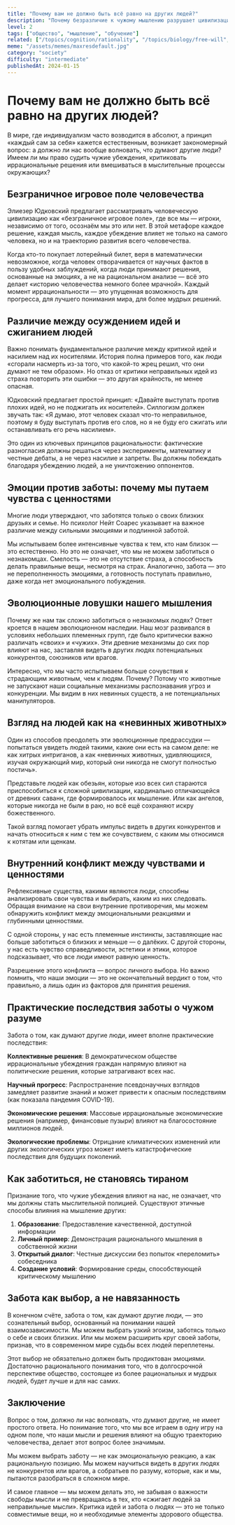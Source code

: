```yaml
---
title: "Почему вам не должно быть всё равно на других людей?"
description: "Почему безразличие к чужому мышлению разрушает цивилизацию: правда о том, как ваши убеждения влияют на весь мир."
level: 2
tags: ["общество", "мышление", "обучение"]
related: ["/topics/cognition/rationality", "/topics/biology/free-will", "/topics/cognition/cognitive-biases", "/topics/society/studing", "/topics/biology/motivation", "/topics/society/problem-list"]
meme: "/assets/memes/maxresdefault.jpg"
category: "society"
difficulty: "intermediate"
publishedAt: 2024-01-15
---
```



# Почему вам не должно быть всё равно на других людей?

В мире, где индивидуализм часто возводится в абсолют, а принцип «каждый сам за себя» кажется естественным, возникает закономерный вопрос: а должно ли нас вообще волновать, что думают другие люди? Имеем ли мы право судить чужие убеждения, критиковать иррациональные решения или вмешиваться в мыслительные процессы окружающих?

## Безграничное игровое поле человечества

Элиезер Юдковский предлагает рассматривать человеческую цивилизацию как «безграничное игровое поле», где все мы — игроки, независимо от того, осознаём мы это или нет. В этой метафоре каждое решение, каждая мысль, каждое убеждение влияет не только на самого человека, но и на траекторию развития всего человечества.

Когда кто-то покупает лотерейный билет, веря в математически невозможное, когда человек отворачивается от научных фактов в пользу удобных заблуждений, когда люди принимают решения, основанные на эмоциях, а не на рациональном анализе — всё это делает «историю человечества немного более мрачной». Каждый момент иррациональности — это упущенная возможность для прогресса, для лучшего понимания мира, для более мудрых решений.

## Различие между осуждением идей и сжиганием людей

Важно понимать фундаментальное различие между критикой идей и насилием над их носителями. История полна примеров того, как люди «сгорали насмерть из-за того, что какой-то жрец решил, что они думают не тем образом». Но отказ от критики неправильных идей из страха повторить эти ошибки — это другая крайность, не менее опасная.

Юдковский предлагает простой принцип: «Давайте выступать против плохих идей, но не поджигать их носителей». Силлогизм должен звучать так: «Я думаю, этот человек сказал что-то неправильное, поэтому я буду выступать против его слов, но я не буду его сжигать или останавливать его речь насилием».

Это один из ключевых принципов рациональности: фактические разногласия должны решаться через эксперименты, математику и честные дебаты, а не через насилие и запреты. Вы должны побеждать благодаря убеждению людей, а не уничтожению оппонентов.

## Эмоции против заботы: почему мы путаем чувства с ценностями

Многие люди утверждают, что заботятся только о своих близких друзьях и семье. Но психолог Нейт Соарес указывает на важное различие между сильными эмоциями и подлинной заботой.

Мы испытываем более интенсивные чувства к тем, кто нам близок — это естественно. Но это не означает, что мы не можем заботиться о незнакомцах. Смелость — это не отсутствие страха, а способность делать правильные вещи, несмотря на страх. Аналогично, забота — это не переполненность эмоциями, а готовность поступать правильно, даже когда нет эмоционального побуждения.

## Эволюционные ловушки нашего мышления

Почему же нам так сложно заботиться о незнакомых людях? Ответ кроется в нашем эволюционном наследии. Наш мозг развивался в условиях небольших племенных групп, где было критически важно различать «своих» и «чужих». Эти древние механизмы до сих пор влияют на нас, заставляя видеть в других людях потенциальных конкурентов, союзников или врагов.

Интересно, что мы часто испытываем больше сочувствия к страдающим животным, чем к людям. Почему? Потому что животные не запускают наши социальные механизмы распознавания угроз и конкуренции. Мы видим в них невинных существ, а не потенциальных манипуляторов.

## Взгляд на людей как на «невинных животных»

Один из способов преодолеть эти эволюционные предрассудки — попытаться увидеть людей такими, какие они есть на самом деле: не как хитрых интриганов, а как «невинных животных, удивляющихся, изучая окружающий мир, который они никогда не смогут полностью постичь».

Представьте людей как обезьян, которые изо всех сил стараются приспособиться к сложной цивилизации, кардинально отличающейся от древних саванн, где формировалось их мышление. Или как ангелов, которые никогда не были в раю, но всё ещё сохраняют искру божественного.

Такой взгляд помогает убрать импульс видеть в других конкурентов и начать относиться к ним с тем же сочувствием, с каким мы относимся к котятам или щенкам.

## Внутренний конфликт между чувствами и ценностями

Рефлексивные существа, какими являются люди, способны анализировать свои чувства и выбирать, каким из них следовать. Обращая внимание на свои внутренние противоречия, мы можем обнаружить конфликт между эмоциональными реакциями и глубинными ценностями.

С одной стороны, у нас есть племенные инстинкты, заставляющие нас больше заботиться о близких и меньше — о далёких. С другой стороны, у нас есть чувство справедливости, эстетики и этики, которое подсказывает, что все люди имеют равную ценность.

Разрешение этого конфликта — вопрос личного выбора. Но важно помнить, что наши эмоции — это не окончательный вердикт о том, что правильно, а лишь один из факторов для принятия решения.

## Практические последствия заботы о чужом разуме

Забота о том, как думают другие люди, имеет вполне практические последствия:

**Коллективные решения**: В демократическом обществе иррациональные убеждения граждан напрямую влияют на политические решения, которые затрагивают всех нас.

**Научный прогресс**: Распространение псевдонаучных взглядов замедляет развитие знаний и может привести к опасным последствиям (как показала пандемия COVID-19).

**Экономические решения**: Массовые иррациональные экономические решения (например, финансовые пузыри) влияют на благосостояние миллионов людей.

**Экологические проблемы**: Отрицание климатических изменений или других экологических угроз может иметь катастрофические последствия для будущих поколений.

## Как заботиться, не становясь тираном

Признание того, что чужие убеждения влияют на нас, не означает, что мы должны стать мыслительной полицией. Существуют этичные способы влияния на мышление других:

1. **Образование**: Предоставление качественной, доступной информации
2. **Личный пример**: Демонстрация рационального мышления в собственной жизни
3. **Открытый диалог**: Честные дискуссии без попыток «переломить» собеседника
4. **Создание условий**: Формирование среды, способствующей критическому мышлению

## Забота как выбор, а не навязанность

В конечном счёте, забота о том, как думают другие люди, — это сознательный выбор, основанный на понимании нашей взаимозависимости. Мы можем выбрать узкий эгоизм, заботясь только о себе и своих близких. Или мы можем расширить круг своей заботы, признав, что в современном мире судьбы всех людей переплетены.

Этот выбор не обязательно должен быть продиктован эмоциями. Достаточно рационального понимания того, что в долгосрочной перспективе общество, состоящее из более рациональных и мудрых людей, будет лучше и для нас самих.

## Заключение

Вопрос о том, должно ли нас волновать, что думают другие, не имеет простого ответа. Но понимание того, что мы все играем в одну игру на одном поле, что наши мысли и решения влияют на общую траекторию человечества, делает этот вопрос более значимым.

Мы можем выбрать заботу — не как эмоциональную реакцию, а как рациональную позицию. Мы можем научиться видеть в других людях не конкурентов или врагов, а собратьев по разуму, которые, как и мы, пытаются разобраться в сложном мире.

И самое главное — мы можем делать это, не забывая о важности свободы мысли и не превращаясь в тех, кто «сжигает людей за неправильные мысли». Критика идей и забота о людях — это не только совместимые вещи, но и необходимые элементы здорового общества.